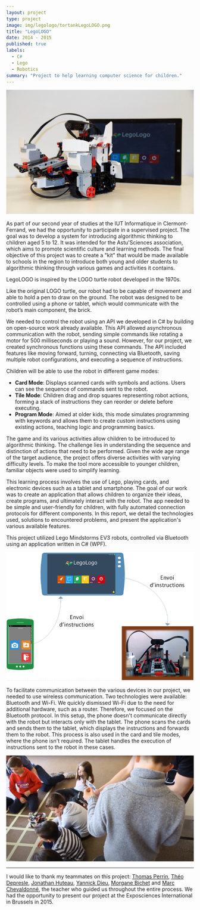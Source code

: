 ```yaml
---
layout: project
type: project
image: img/legologo/tortankLegoLOGO.png
title: "LegoLOGO"
date: 2014 - 2015
published: true
labels:
  - C#
  - Lego
  - Robotics
summary: "Project to help learning computer science for children."
---
```


<img class="img-fluid" src="../img/legologo/tortankLegoLOGO.png">

As part of our second year of studies at the IUT Informatique in Clermont-Ferrand, 
we had the opportunity to participate in a supervised project.
The goal was to develop a system for introducing algorithmic thinking to children aged
5 to 12. It was intended for the Astu'Sciences association, which aims to promote
scientific culture and learning methods. The final objective of this project was to 
create a "kit" that would be made available to schools in the region to introduce both
young and older students to algorithmic thinking through various games and activities 
it contains.

LegoLOGO is inspired by the LOGO turtle robot developed in the 1970s.

Like the original LOGO turtle, our robot had to be capable of movement and able to 
hold a pen to draw on the ground. The robot was designed to be controlled using a
phone or tablet, which would communicate with the robot’s main component, the brick.

We needed to control the robot using an API we developed in C# by building on open-source
work already available. This API allowed asynchronous communication with the robot,
sending simple commands like rotating a motor for 500 milliseconds or playing a sound.
However, for our project, we created synchronous functions using these commands.
The API included features like moving forward, turning, connecting via Bluetooth,
saving multiple robot configurations, and executing a sequence of instructions.


Children will be able to use the robot in different game modes:
* __Card Mode__: Displays scanned cards with symbols and actions. Users can see the sequence of commands sent to the robot.
* __Tile Mode__: Children drag and drop squares representing robot actions, forming a stack of instructions they can reorder or delete before executing.
* __Program Mode__: Aimed at older kids, this mode simulates programming with keywords and allows them to create custom instructions using existing actions, teaching logic and programming basics.

The game and its various activities allow children to be introduced to algorithmic thinking. 
The challenge lies in understanding the sequence and distinction of actions that need to be performed.
Given the wide age range of the target audience, the project offers diverse activities 
with varying difficulty levels. To make the tool more accessible to younger children, 
familiar objects were used to simplify learning.

This learning process involves the use of Lego, playing cards, and electronic devices 
such as a tablet and smartphone. The goal of our work was to create an application that 
allows children to organize their ideas, create programs, and ultimately interact with
the robot. The app needed to be simple and user-friendly for children, with fully 
automated connection protocols for different components. In this report, we detail 
the technologies used, solutions to encountered problems, and present the application's
various available features.

This project utilized Lego Mindstorms EV3 robots, controlled via Bluetooth using an application written in C# (WPF).

<img class="img-fluid" src="../img/legologo/communicationPeriph.png">

To facilitate communication between the various devices in our project, 
we needed to use wireless communication. Two technologies were available:
Bluetooth and Wi-Fi. We quickly dismissed Wi-Fi due to the need for additional hardware,
such as a router. Therefore, we focused on the Bluetooth protocol.
In this setup, the phone doesn't communicate directly with the robot but interacts 
only with the tablet. The phone scans the cards and sends them to the tablet, which 
displays the instructions and forwards them to the robot. This process is also used 
in the card and tile modes, where the phone isn't required. The tablet handles the 
execution of instructions sent to the robot in these cases.

<img class="img-fluid" src="../img/legologo/scanCarte.png">

<hr/>

I would like to thank my teammates on this project: [Thomas Perrin](https://fr.linkedin.com/in/thomas-lb-perrin),
[Théo Depresle](https://fr.linkedin.com/in/dprslt), [Jonathan Huteau](https://fr.linkedin.com/in/jonathan-huteau),
[Yannick Dieu](https://fr.linkedin.com/in/yannick-dieu-318730a5), [Morgane Bichet](https://fr.linkedin.com/in/morgane-bichet-bdia)
and [Marc Chevaldonné](https://fr.linkedin.com/in/marc-chevaldonn%C3%A9-8902a0205), the teacher who guided us throughout the entire process. 
We had the opportunity to present our project at the Exposciences International in 
Brussels in 2015.










